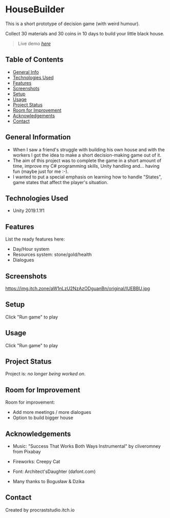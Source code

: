 # HouseBuilder

This is a short prototype of decision game (with weird humour). 

Collect 30 materials and 30 coins in 10 days to build your little black house.
> Live demo [_here_](https://procraststudio.itch.io/little-black-house)

## Table of Contents
* [General Info](#general-information)
* [Technologies Used](#technologies-used)
* [Features](#features)
* [Screenshots](#screenshots)
* [Setup](#setup)
* [Usage](#usage)
* [Project Status](#project-status)
* [Room for Improvement](#room-for-improvement)
* [Acknowledgements](#acknowledgements)
* [Contact](#contact)
<!-- * [License](#license) -->


## General Information
- When I saw a friend's struggle with building his own house and with the workers I got the idea to make a short decision-making game out of it.
- The aim of this project was to complete the game in a short amount of time, improve my C# programming skills, Unity handling and... having fun (maybe just for me :-).
- I wanted to put a special emphasis on learning how to handle "States", game states that affect the player's situation.  


## Technologies Used
- Unity 2019.1.1f1


## Features
List the ready features here:
- Day/Hour system
- Resources system: stone/gold/health
- Dialogues


## Screenshots
 https://img.itch.zone/aW1nLzU2NzAzODguanBn/original/lUEBBU.jpg
<!-- If you have screenshots you'd like to share, include them here. -->


## Setup
Click "Run game" to play


## Usage
Click "Run game" to play


## Project Status
Project is: _no longer being worked on_.


## Room for Improvement

Room for improvement:
- Add more meetings / more dialogues
- Option to build bigger house


## Acknowledgements

- Music:  "Success That Works Both Ways Instrumental" by cliveromney from Pixabay 
- Fireworks: Creepy Cat 
- Font: Architect'sDaughter (dafont.com)

- Many thanks to Bogusław & Dzika


## Contact
Created by procraststudio.itch.io


<!-- Optional -->
<!-- ## License -->
<!-- This project is open source and available under the [... License](). -->

<!-- You don't have to include all sections - just the one's relevant to your project -->
